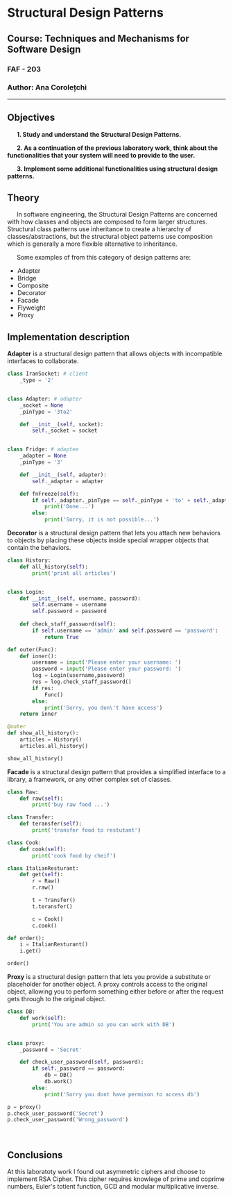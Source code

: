 # Structural Design Patterns

## Course: Techniques and Mechanisms for Software Design

### FAF - 203

### Author: Ana Corolețchi

----

## Objectives

&ensp; &ensp; __1. Study and understand the Structural Design Patterns.__

&ensp; &ensp; __2. As a continuation of the previous laboratory work, think about the functionalities that your system will need to provide to the user.__

&ensp; &ensp; __3. Implement some additional functionalities using structural design patterns.__

## Theory

&ensp; &ensp; In software engineering, the Structural Design Patterns are concerned with how classes and objects are composed to form larger structures. Structural class patterns use inheritance to create a hierarchy of classes/abstractions, but the structural object patterns use composition which is generally a more flexible alternative to inheritance.

&ensp; &ensp; Some examples of from this category of design patterns are:

* Adapter
* Bridge
* Composite
* Decorator
* Facade
* Flyweight
* Proxy

## Implementation description

__Adapter__ is a structural design pattern that allows objects with incompatible interfaces to collaborate.

```python
class IranSocket: # client
    _type = '2'


class Adapter: # adapter
    _socket = None
    _pinType = '3to2'

    def __init__(self, socket):
        self._socket = socket


class Fridge: # adaptee
    _adapter = None
    _pinType = '3'

    def __init__(self, adapter):
        self._adapter = adapter

    def fnFreeze(self):
        if self._adapter._pinType == self._pinType + 'to' + self._adapter._socket._type:
            print('Done...')
        else:
            print('Sorry, it is not possible...')

```

__Decorator__ is a structural design pattern that lets you attach new behaviors to objects by placing these objects inside special wrapper objects that contain the behaviors.

```python
class History:
    def all_history(self):
        print('print all articles')


class Login:
    def __init__(self, username, password):
        self.username = username
        self.password = password
    
    def check_staff_password(self):
        if self.username == 'admin' and self.password == 'password':
            return True

def outer(Func):
    def inner():
        username = input('Please enter your username: ')
        password = input('Please enter your password: ')
        log = Login(username,password)
        res = log.check_staff_password()
        if res:
            Func()
        else:
            print('Sorry, you don\'t have access')
    return inner

@outer
def show_all_history():
    articles = History()
    articles.all_history()

show_all_history()
```

__Facade__ is a structural design pattern that provides a simplified interface to a library, a framework, or any other complex set of classes.

```python
class Raw:
    def raw(self):
        print('buy raw food ...')

class Transfer:
    def teransfer(self):
        print('transfer food to restutant')

class Cook:
    def cook(self):
        print('cook food by cheif')

class ItalianResturant:
    def get(self):
        r = Raw()
        r.raw()

        t = Transfer()
        t.teransfer()

        c = Cook()
        c.cook()

def order():
    i = ItalianResturant()
    i.get()

order()
```

__Proxy__ is a structural design pattern that lets you provide a substitute or placeholder for another object. A proxy controls access to the original object, allowing you to perform something either before or after the request gets through to the original object.

```python
class DB:
    def work(self):
        print('You are admin so you can work with DB')


class proxy:
    _password = 'Secret'

    def check_user_password(self, password):
        if self._password == password:
            db = DB()
            db.work()
        else:
            print('Sorry you dont have permison to access db')

p = proxy()
p.check_user_password('Secret')
p.check_user_password('Wrong_password')
```

</br>

## Conclusions

At this laboratoty work I found out asymmetric ciphers and choose to implement RSA Cipher. This cipher requires knowlege of prime and coprime numbers, Euler's totient function, GCD and modular multiplicative inverse.
